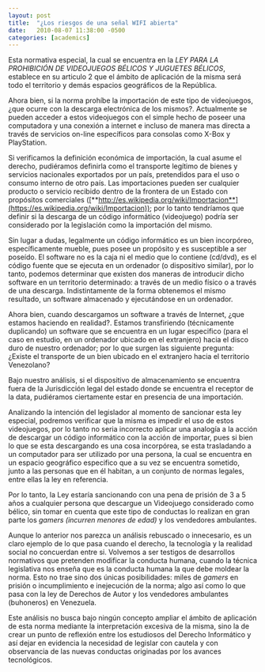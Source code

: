 ```yaml
---
layout: post
title:  "¿Los riesgos de una señal WIFI abierta"
date:   2010-08-07 11:38:00 -0500
categories: [academics]
---
```


Esta normativa especial, la cual se encuentra en la *LEY PARA LA PROHIBICIÓN DE VIDEOJUEGOS BÉLICOS Y JUGUETES BÉLICOS*, establece en su articulo 2 que el ámbito de aplicación de la misma será todo el territorio y demás espacios geográficos de la República.

Ahora bien, si la norma prohíbe la importación de este tipo de videojuegos, ¿que ocurre con la descarga electrónica de los mismos?. Actualmente se pueden acceder a estos videojuegos con el simple hecho de poseer una computadora y una conexión a internet e incluso de manera mas directa a través de servicios on-line específicos para consolas como X-Box y PlayStation.

Si verificamos la definición económica de importación, la cual asume el derecho, pudiéramos definirla como el transporte legítimo de bienes y servicios nacionales exportados por un país, pretendidos para el uso o consumo interno de otro país. Las importaciones pueden ser cualquier producto o servicio recibido dentro de la frontera de un Estado con propósitos comerciales ([**http://es.wikipedia.org/wiki/Importacion**](https://es.wikipedia.org/wiki/Importacion)); por lo tanto tendríamos que definir si la descarga de un código informático (videojuego) podría ser considerado por la legislación como la importación del mismo.

Sin lugar a dudas, legalmente un código informático es un bien incorpóreo, específicamente mueble, pues posee un propósito y es susceptible a ser poseído. El software no es la caja ni el medio que lo contiene (cd/dvd), es el código fuente que se ejecuta en un ordenador (o dispositivo similar), por lo tanto, podemos determinar que existen dos maneras de introducir dicho software en un territorio determinado: a través de un medio físico o a través de una descarga. Indistintamente de la forma obtenemos el mismo resultado, un software almacenado y ejecutándose en un ordenador.

Ahora bien, cuando descargamos un software a través de Internet, ¿que estamos haciendo en realidad?. Estamos transfiriendo (técnicamente duplicando) un software que se encuentra en un lugar especifico (para el caso en estudio, en un ordenador ubicado en el extranjero) hacia el disco duro de nuestro ordenador; por lo que surgen las siguiente pregunta: ¿Existe el transporte de un bien ubicado en el extranjero hacia el territorio Venezolano?

Bajo nuestro análisis, si el dispositivo de almacenamiento se encuentra fuera de la Jurisdicción legal del estado donde se encuentra el receptor de la data, pudiéramos ciertamente estar en presencia de una importación.

Analizando la intención del legislador al momento de sancionar esta ley especial, podremos verificar que la misma es impedir el uso de estos videojuegos, por lo tanto no seria incorrecto aplicar una analogía a la acción de descargar un código informático con la acción de importar, pues si bien lo que se esta descargando es una cosa incorpórea, se esta trasladando a un computador para ser utilizado por una persona, la cual se encuentra en un espacio geográfico especifico que a su vez se encuentra sometido, junto a las personas que en él habitan, a un conjunto de normas legales, entre ellas la ley en referencia.

Por lo tanto, la Ley estaría sancionando con una pena de prisión de 3 a 5 años a cualquier persona que descargue un Videojuego considerado como bélico, sin tomar en cuenta que este tipo de conductas lo realizan en gran parte los *gamers (incurren menores de edad)* y los vendedores ambulantes.

Aunque lo anterior nos parezca un análisis rebuscado o innecesario, es un claro ejemplo de lo que pasa cuando el derecho, la tecnología y la realidad social no concuerdan entre si. Volvemos a ser testigos de desarrollos normativos que pretenden modificar la conducta humana, cuando la técnica legislativa nos enseña que es la conducta humana la que debe moldear la norma. Esto no trae sino dos únicas posibilidades: miles de *gamers* en prisión o incumplimiento e inejecución de la norma; algo así como lo que pasa con la ley de Derechos de Autor y los vendedores ambulantes (buhoneros) en Venezuela.

Este análisis no busca bajo ningún concepto ampliar el ámbito de aplicación de esta norma mediante la interpretación excesiva de la misma, sino la de crear un punto de reflexión entre los estudiosos del Derecho Informático y así dejar en evidencia la necesidad de legislar con cautela y con observancia de las nuevas conductas originadas por los avances tecnológicos.